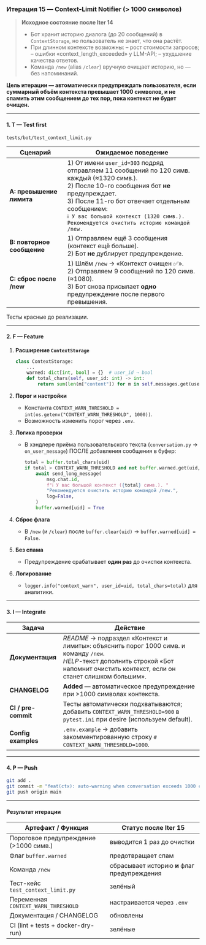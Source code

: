 ### Итерация 15 — **Context-Limit Notifier (> 1000 символов)**

> **Исходное состояние после Iter 14**
>
> * Бот хранит историю диалога (до 20 сообщений) в `ContextStorage`, но пользователь не знает, что она растёт.
> * При длинном контексте возможны:
>   – рост стоимости запросов;
>   – ошибки «context\_length\_exceeded» у LLM-API;
>   – ухудшение качества ответов.
> * Команда `/new` (alias `/clear`) вручную очищает историю, но — без напоминаний.

**Цель итерации — автоматически предупреждать пользователя, если суммарный объём контекста превышает 1000 символов, и не спамить этим сообщением до тех пор, пока контекст не будет очищен.**

---

#### 1. **T — Test first**

`tests/bot/test_context_limit.py`

| Сценарий                   | Ожидаемое поведение                                                                                                                                                                                                                                                                               |
| -------------------------- | ------------------------------------------------------------------------------------------------------------------------------------------------------------------------------------------------------------------------------------------------------------------------------------------------- |
| **A: превышение лимита**   | 1) От имени `user_id=303` подряд отправляем 11 сообщений по 120 симв. каждый (≈1320 симв.).<br>2) После 10-го сообщения бот **не** предупреждает.<br>3) После 11-го бот отвечает отдельным сообщением:<br>`ℹ️ У вас большой контекст (1320 симв.). Рекомендуется очистить историю командой /new.` |
| **B: повторное сообщение** | 1) Отправляем ещё 3 сообщения (контекст ещё больше).<br>2) Бот **не** дублирует предупреждение.                                                                                                                                                                                                   |
| **C: сброс после /new**    | 1) Шлём `/new` → «Контекст очищен ✅».<br>2) Отправляем 9 сообщений по 120 симв. (≈1080).<br>3) Бот снова присылает **одно** предупреждение после первого превышения.                                                                                                                              |

Тесты красные до реализации.

---

#### 2. **F — Feature**

1. **Расширение `ContextStorage`**

   ```python
   class ContextStorage:
       ...
       warned: dict[int, bool] = {}  # user_id → bool
       def total_chars(self, user_id: int) -> int:
           return sum(len(m["content"]) for m in self.messages.get(user_id, []))
   ```
2. **Порог и настройки**

   * Константа `CONTEXT_WARN_THRESHOLD = int(os.getenv("CONTEXT_WARN_THRESHOLD", 1000))`.
   * Возможность изменить порог через `.env`.
3. **Логика проверки**

   * В хэндлере приёма пользовательского текста (`conversation.py` → `on_user_message`) ПОСЛЕ добавления сообщения в буфер:

     ```python
     total = buffer.total_chars(uid)
     if total > CONTEXT_WARN_THRESHOLD and not buffer.warned.get(uid, False):
         await send_long_message(
             msg.chat.id,
             f"ℹ️ У вас большой контекст ({total} симв.). "
             "Рекомендуется очистить историю командой /new.",
             log=False,
         )
         buffer.warned[uid] = True
     ```
4. **Сброс флага**

   * В `/new` (и `/clear`) после `buffer.clear(uid)` → `buffer.warned[uid] = False`.
5. **Без спама**

   * Предупреждение срабатывает **один раз** до очистки контекста.
6. **Логирование**

   * `logger.info("context_warn", user_id=uid, total_chars=total)` для аналитики.

---

#### 3. **I — Integrate**

| Задача              | Действие                                                                                                                                                                                   |
| ------------------- | ------------------------------------------------------------------------------------------------------------------------------------------------------------------------------------------ |
| **Документация**    | *README* → подраздел «Контекст и лимиты»: объяснить порог 1000 симв. и команду `/new`.<br>*HELP*-текст дополнить строкой «Бот напомнит очистить контекст, если он станет слишком большим». |
| **CHANGELOG**       | **Added** — автоматическое предупреждение при >1000 символах контекста.                                                                                                                    |
| **CI / pre-commit** | Тесты автоматически подхватываются; добавить `CONTEXT_WARN_THRESHOLD=900` в `pytest.ini` при desire (используем default).                                                                  |
| **Config examples** | `.env.example` → добавить закомментированную строку `# CONTEXT_WARN_THRESHOLD=1000`.                                                                                                       |

---

#### 4. **P — Push**

```bash
git add .
git commit -m "feat(ctx): auto-warning when conversation exceeds 1000 chars"
git push origin main
```

---

#### Результат итерации

| Артефакт / Функция                     | Статус после Iter 15                         |
| -------------------------------------- | -------------------------------------------- |
| Пороговое предупреждение (>1000 симв.) | выводится 1 раз до очистки                   |
| Флаг `buffer.warned`                   | предотвращает спам                           |
| Команда `/new`                         | сбрасывает историю **и** флаг предупреждения |
| Тест-кейс `test_context_limit.py`      | зелёный                                      |
| Переменная `CONTEXT_WARN_THRESHOLD`    | настраивается через `.env`                   |
| Документация / CHANGELOG               | обновлены                                    |
| CI (lint + tests + docker-dry-run)     | зелёные                                      |
